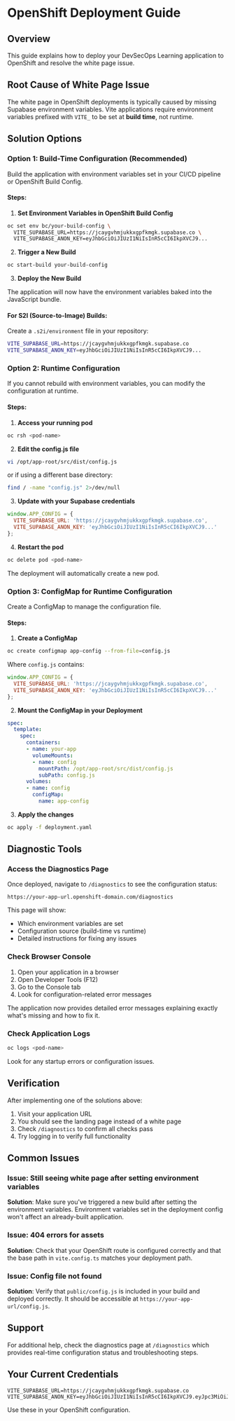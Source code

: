 # OpenShift Deployment Guide

## Overview

This guide explains how to deploy your DevSecOps Learning application to OpenShift and resolve the white page issue.

## Root Cause of White Page Issue

The white page in OpenShift deployments is typically caused by missing Supabase environment variables. Vite applications require environment variables prefixed with `VITE_` to be set at **build time**, not runtime.

## Solution Options

### Option 1: Build-Time Configuration (Recommended)

Build the application with environment variables set in your CI/CD pipeline or OpenShift Build Config.

#### Steps:

1. **Set Environment Variables in OpenShift Build Config**

```bash
oc set env bc/your-build-config \
  VITE_SUPABASE_URL=https://jcaygvhmjukkxgpfkmgk.supabase.co \
  VITE_SUPABASE_ANON_KEY=eyJhbGciOiJIUzI1NiIsInR5cCI6IkpXVCJ9...
```

2. **Trigger a New Build**

```bash
oc start-build your-build-config
```

3. **Deploy the New Build**

The application will now have the environment variables baked into the JavaScript bundle.

#### For S2I (Source-to-Image) Builds:

Create a `.s2i/environment` file in your repository:

```bash
VITE_SUPABASE_URL=https://jcaygvhmjukkxgpfkmgk.supabase.co
VITE_SUPABASE_ANON_KEY=eyJhbGciOiJIUzI1NiIsInR5cCI6IkpXVCJ9...
```

### Option 2: Runtime Configuration

If you cannot rebuild with environment variables, you can modify the configuration at runtime.

#### Steps:

1. **Access your running pod**

```bash
oc rsh <pod-name>
```

2. **Edit the config.js file**

```bash
vi /opt/app-root/src/dist/config.js
```

or if using a different base directory:

```bash
find / -name "config.js" 2>/dev/null
```

3. **Update with your Supabase credentials**

```javascript
window.APP_CONFIG = {
  VITE_SUPABASE_URL: 'https://jcaygvhmjukkxgpfkmgk.supabase.co',
  VITE_SUPABASE_ANON_KEY: 'eyJhbGciOiJIUzI1NiIsInR5cCI6IkpXVCJ9...'
};
```

4. **Restart the pod**

```bash
oc delete pod <pod-name>
```

The deployment will automatically create a new pod.

### Option 3: ConfigMap for Runtime Configuration

Create a ConfigMap to manage the configuration file.

#### Steps:

1. **Create a ConfigMap**

```bash
oc create configmap app-config --from-file=config.js
```

Where `config.js` contains:

```javascript
window.APP_CONFIG = {
  VITE_SUPABASE_URL: 'https://jcaygvhmjukkxgpfkmgk.supabase.co',
  VITE_SUPABASE_ANON_KEY: 'eyJhbGciOiJIUzI1NiIsInR5cCI6IkpXVCJ9...'
};
```

2. **Mount the ConfigMap in your Deployment**

```yaml
spec:
  template:
    spec:
      containers:
      - name: your-app
        volumeMounts:
        - name: config
          mountPath: /opt/app-root/src/dist/config.js
          subPath: config.js
      volumes:
      - name: config
        configMap:
          name: app-config
```

3. **Apply the changes**

```bash
oc apply -f deployment.yaml
```

## Diagnostic Tools

### Access the Diagnostics Page

Once deployed, navigate to `/diagnostics` to see the configuration status:

```
https://your-app-url.openshift-domain.com/diagnostics
```

This page will show:
- Which environment variables are set
- Configuration source (build-time vs runtime)
- Detailed instructions for fixing any issues

### Check Browser Console

1. Open your application in a browser
2. Open Developer Tools (F12)
3. Go to the Console tab
4. Look for configuration-related error messages

The application now provides detailed error messages explaining exactly what's missing and how to fix it.

### Check Application Logs

```bash
oc logs <pod-name>
```

Look for any startup errors or configuration issues.

## Verification

After implementing one of the solutions above:

1. Visit your application URL
2. You should see the landing page instead of a white page
3. Check `/diagnostics` to confirm all checks pass
4. Try logging in to verify full functionality

## Common Issues

### Issue: Still seeing white page after setting environment variables

**Solution**: Make sure you've triggered a new build after setting the environment variables. Environment variables set in the deployment config won't affect an already-built application.

### Issue: 404 errors for assets

**Solution**: Check that your OpenShift route is configured correctly and that the base path in `vite.config.ts` matches your deployment path.

### Issue: Config file not found

**Solution**: Verify that `public/config.js` is included in your build and deployed correctly. It should be accessible at `https://your-app-url/config.js`.

## Support

For additional help, check the diagnostics page at `/diagnostics` which provides real-time configuration status and troubleshooting steps.

## Your Current Credentials

```
VITE_SUPABASE_URL=https://jcaygvhmjukkxgpfkmgk.supabase.co
VITE_SUPABASE_ANON_KEY=eyJhbGciOiJIUzI1NiIsInR5cCI6IkpXVCJ9.eyJpc3MiOiJzdXBhYmFzZSIsInJlZiI6ImpjYXlndmhtanVra3hncGZrbWdrIiwicm9sZSI6ImFub24iLCJpYXQiOjE3NTk4MjUwNTYsImV4cCI6MjA3NTQwMTA1Nn0.pKnCk6OriQ7KjcfqHt3O6jO75uR5ykhNo1hK5wcoXug
```

Use these in your OpenShift configuration.
